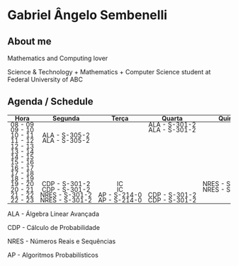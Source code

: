 # Gabriel Ângelo Sembenelli

## About me

Mathematics and Computing lover

Science & Technology + Mathematics + Computer Science student at Federal University of ABC

## Agenda / Schedule

<style>
  table, td {
    width: 100%;
    white-space: nowrap;
    font-size: 1.0em;
    line-height: 0.5;
  }
</style>

| Hora    | Segunda        | Terça        | Quarta        | Quinta          | Sexta         |
| :-----: | :------------: | :----------: | :-----------: | :-------------: | :-----------: |
| 08 - 09 |                |              | ALA - S-301-2 |                 |               |
| 09 - 10 |                |              | ALA - S-301-2 |                 |               |
| 10 - 11 | ALA - S-305-2  |              |               |                 | ALA - S-301-2 |
| 11 - 12 | ALA - S-305-2  |              |               |                 | ALA - S-301-2 |
| 12 - 13 |                |              |               |                 |               |
| 13 - 14 |                |              |               |                 |               |
| 14 - 15 |                |              |               |                 |               |
| 15 - 16 |                |              |               |                 |               |
| 16 - 17 |                |              |               |                 |               |
| 17 - 18 |                |              |               |                 |               |
| 18 - 19 |                |              |               |                 |               |
| 19 - 20 | CDP  - S-301-2 |     IC       |               | NRES - S-301-2  | AP  - A-113-0 |
| 20 - 21 | CDP  - S-301-2 |     IC       |               | NRES - S-301-2  | AP  - A-113-0 |
| 21 - 22 | NRES - S-301-2 | AP - S-214-0 | CDP - S-301-2 |                 |               |
| 22 - 23 | NRES - S-301-2 | AP - S-214-0 | CDP - S-301-2 |                 |               |

ALA - Álgebra Linear Avançada

CDP - Cálculo de Probabilidade

NRES - Números Reais e Sequências

AP - Algoritmos Probabilísticos